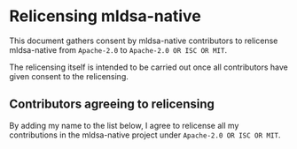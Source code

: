 # Relicensing mldsa-native

This document gathers consent by mldsa-native contributors to relicense
mldsa-native from `Apache-2.0` to `Apache-2.0 OR ISC OR MIT`.

The relicensing itself is intended to be carried out once all contributors
have given consent to the relicensing.

## Contributors agreeing to relicensing

By adding my name to the list below, I agree to relicense all my contributions
in the mldsa-native project under `Apache-2.0 OR ISC OR MIT`.
